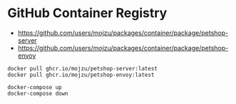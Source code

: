 # GitHub Container Registry

-   <https://github.com/users/mojzu/packages/container/package/petshop-server>
-   <https://github.com/users/mojzu/packages/container/package/petshop-envoy>

```shell
docker pull ghcr.io/mojzu/petshop-server:latest
docker pull ghcr.io/mojzu/petshop-envoy:latest

docker-compose up
docker-compose down
```
